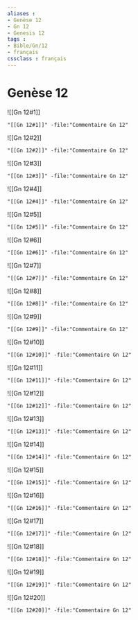 ```yaml
---
aliases : 
- Genèse 12
- Gn 12
- Genesis 12
tags : 
- Bible/Gn/12
- français
cssclass : français
---
```


# Genèse 12

![[Gn 12#1]]

```query
"[[Gn 12#1]]" -file:"Commentaire Gn 12"
```

![[Gn 12#2]]

```query
"[[Gn 12#2]]" -file:"Commentaire Gn 12"
```

![[Gn 12#3]]

```query
"[[Gn 12#3]]" -file:"Commentaire Gn 12"
```

![[Gn 12#4]]

```query
"[[Gn 12#4]]" -file:"Commentaire Gn 12"
```

![[Gn 12#5]]

```query
"[[Gn 12#5]]" -file:"Commentaire Gn 12"
```

![[Gn 12#6]]

```query
"[[Gn 12#6]]" -file:"Commentaire Gn 12"
```

![[Gn 12#7]]

```query
"[[Gn 12#7]]" -file:"Commentaire Gn 12"
```

![[Gn 12#8]]

```query
"[[Gn 12#8]]" -file:"Commentaire Gn 12"
```

![[Gn 12#9]]

```query
"[[Gn 12#9]]" -file:"Commentaire Gn 12"
```

![[Gn 12#10]]

```query
"[[Gn 12#10]]" -file:"Commentaire Gn 12"
```

![[Gn 12#11]]

```query
"[[Gn 12#11]]" -file:"Commentaire Gn 12"
```

![[Gn 12#12]]

```query
"[[Gn 12#12]]" -file:"Commentaire Gn 12"
```

![[Gn 12#13]]

```query
"[[Gn 12#13]]" -file:"Commentaire Gn 12"
```

![[Gn 12#14]]

```query
"[[Gn 12#14]]" -file:"Commentaire Gn 12"
```

![[Gn 12#15]]

```query
"[[Gn 12#15]]" -file:"Commentaire Gn 12"
```

![[Gn 12#16]]

```query
"[[Gn 12#16]]" -file:"Commentaire Gn 12"
```

![[Gn 12#17]]

```query
"[[Gn 12#17]]" -file:"Commentaire Gn 12"
```

![[Gn 12#18]]

```query
"[[Gn 12#18]]" -file:"Commentaire Gn 12"
```

![[Gn 12#19]]

```query
"[[Gn 12#19]]" -file:"Commentaire Gn 12"
```

![[Gn 12#20]]

```query
"[[Gn 12#20]]" -file:"Commentaire Gn 12"
```

